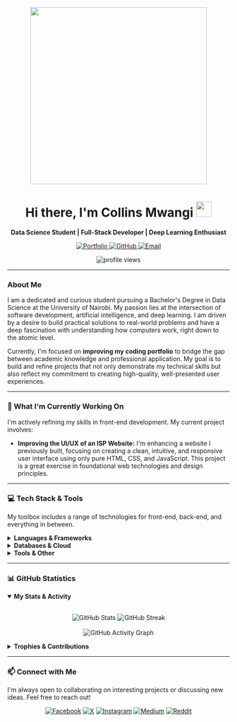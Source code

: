 <div align="center">

  <img src="https://media.giphy.com/media/v1.Y2lkPTc5MGI3NjExaDZxZGt6bnZuOGxmcjd3YmlqOG42ZjRoNWw3c2Q3MWxnYnJqaXY4cSZlcD12MV9pbnRlcm5hbF9naWZfYnlfaWQmY3Q9Zw/qgQUggAC3Pfv687qPC/giphy.gif" width="400" />

  <h1>
    Hi there, I'm Collins Mwangi 
    <img src="https://user-images.githubusercontent.com/18350557/176309783-0785949b-9127-417c-8b55-ab5a4333674e.gif" width="35" />
  </h1>
  
  <p>
    <strong>Data Science Student | Full-Stack Developer | Deep Learning Enthusiast</strong>
  </p>
  
  <p>
    <a href="https://collinsmwangi.up.railway.app/">
      <img src="https://img.shields.io/badge/Portfolio-0A66C2?style=for-the-badge&logo=Cloudflare&logoColor=white" alt="Portfolio"/>
    </a>
    <a href="https://github.com/ny-collins">
      <img src="https://img.shields.io/badge/GitHub-181717?style=for-the-badge&logo=github&logoColor=white" alt="GitHub"/>
    </a>
    <a href="mailto:mwangicollins391@gmail.com">
      <img src="https://img.shields.io/badge/Email-D14836?style=for-the-badge&logo=gmail&logoColor=white" alt="Email"/>
    </a>
  </p>
  
  <p align="center"> 
    <img src="https://komarev.com/ghpvc/?username=ny-collins&label=Profile%20Views&color=0e75b6&style=flat-square" alt="profile views" /> 
  </p>

</div>

---

### About Me

I am a dedicated and curious student pursuing a Bachelor's Degree in Data Science at the University of Nairobi. My passion lies at the intersection of software development, artificial intelligence, and deep learning. I am driven by a desire to build practical solutions to real-world problems and have a deep fascination with understanding how computers work, right down to the atomic level.

Currently, I'm focused on **improving my coding portfolio** to bridge the gap between academic knowledge and professional application. My goal is to build and refine projects that not only demonstrate my technical skills but also reflect my commitment to creating high-quality, well-presented user experiences.

---

### 🌱 What I'm Currently Working On

I'm actively refining my skills in front-end development. My current project involves:
* **Improving the UI/UX of an ISP Website:** I'm enhancing a website I previously built, focusing on creating a clean, intuitive, and responsive user interface using only pure HTML, CSS, and JavaScript. This project is a great exercise in foundational web technologies and design principles.

---

### 💻 Tech Stack & Tools

My toolbox includes a range of technologies for front-end, back-end, and everything in between.

<details>
  <summary><strong>Languages & Frameworks</strong></summary>
  <br>
  <p align="left">
    <img src="https://img.shields.io/badge/javascript-%23323330.svg?style=for-the-badge&logo=javascript&logoColor=%23F7DF1E" alt="JavaScript" />
    <img src="https://img.shields.io/badge/typescript-%23007ACC.svg?style=for-the-badge&logo=typescript&logoColor=white" alt="TypeScript" />
    <img src="https://img.shields.io/badge/python-3670A0?style=for-the-badge&logo=python&logoColor=ffdd54" alt="Python" />
    <img src="https://img.shields.io/badge/php-%23777BB4.svg?style=for-the-badge&logo=php&logoColor=white" alt="PHP" />
    <img src="https://img.shields.io/badge/html5-%23E34F26.svg?style=for-the-badge&logo=html5&logoColor=white" alt="HTML5" />
    <img src="https://img.shields.io/badge/css3-%231572B6.svg?style=for-the-badge&logo=css3&logoColor=white" alt="CSS3" />
    <img src="https://img.shields.io/badge/node.js-6DA55F?style=for-the-badge&logo=node.js&logoColor=white" alt="Node.js" />
    <img src="https://img.shields.io/badge/react-%2320232a.svg?style=for-the-badge&logo=react&logoColor=%2361DAFB" alt="React" />
    <img src="https://img.shields.io/badge/express.js-%23404d59.svg?style=for-the-badge&logo=express&logoColor=%2361DAFB" alt="Express.js" />
    <img src="https://img.shields.io/badge/laravel-%23FF2D20.svg?style=for-the-badge&logo=laravel&logoColor=white" alt="Laravel" />
  </p>
</details>

<details>
  <summary><strong>Databases & Cloud</strong></summary>
  <br>
  <p align="left">
    <img src="https://img.shields.io/badge/MongoDB-%234ea94b.svg?style=for-the-badge&logo=mongodb&logoColor=white" alt="MongoDB" />
    <img src="https://img.shields.io/badge/mysql-4479A1.svg?style=for-the-badge&logo=mysql&logoColor=white" alt="MySQL" />
    <img src="https://img.shields.io/badge/postgres-%23316192.svg?style=for-the-badge&logo=postgresql&logoColor=white" alt="PostgreSQL" />
    <img src="https://img.shields.io/badge/firebase-%23039BE5.svg?style=for-the-badge&logo=firebase" alt="Firebase" />
    <img src="https://img.shields.io/badge/AWS-%23FF9900.svg?style=for-the-badge&logo=amazon-aws&logoColor=white" alt="AWS" />
    <img src="https://img.shields.io/badge/GoogleCloud-%234285F4.svg?style=for-the-badge&logo=google-cloud&logoColor=white" alt="Google Cloud" />
    <img src="https://img.shields.io/badge/netlify-%23000000.svg?style=for-the-badge&logo=netlify&logoColor=#00C7B7" alt="Netlify" />
    <img src="https://img.shields.io/badge/Render-%46E3B7.svg?style=for-the-badge&logo=render&logoColor=white" alt="Render" />
    <img src="https://img.shields.io/badge/nginx-%23009639.svg?style=for-the-badge&logo=nginx&logoColor=white" alt="Nginx" />
  </p>
</details>

<details>
  <summary><strong>Tools & Other</strong></summary>
  <br>
  <p align="left">
    <img src="https://img.shields.io/badge/git-%23F05033.svg?style=for-the-badge&logo=git&logoColor=white" alt="Git" />
    <img src="https://img.shields.io/badge/github-%23121011.svg?style=for-the-badge&logo=github&logoColor=white" alt="GitHub" />
    <img src="https://img.shields.io/badge/Postman-FF6C37?style=for-the-badge&logo=postman&logoColor=white" alt="Postman" />
    <img src="https://img.shields.io/badge/bash_script-%23121011.svg?style=for-the-badge&logo=gnu-bash&logoColor=white" alt="Bash" />
    <img src="https://img.shields.io/badge/NPM-%23CB3837.svg?style=for-the-badge&logo=npm&logoColor=white" alt="NPM" />
    <img src="https://img.shields.io/badge/yarn-%232C8EBB.svg?style=for-the-badge&logo=yarn&logoColor=white" alt="Yarn" />
    <img src="https://img.shields.io/badge/cisco-%23049fd9.svg?style=for-the-badge&logo=cisco&logoColor=black" alt="Cisco" />
    <img src="https://img.shields.io/badge/adobe%20photoshop-%2331A8FF.svg?style=for-the-badge&logo=adobe%20photoshop&logoColor=white" alt="Photoshop" />
  </p>
</details>

---

### 📊 GitHub Statistics

<details open>
  <summary><strong>My Stats & Activity</strong></summary>
  <br>
  <p align="center">
    <img src="https://github-readme-stats.vercel.app/api?username=ny-collins&show_icons=true&theme=tokyonight&hide_border=true&count_private=true" alt="GitHub Stats" />
    <img src="https://nirzak-streak-stats.vercel.app/?user=ny-collins&theme=tokyonight&hide_border=true" alt="GitHub Streak" />
    <br><br>
    <img src="https://github-readme-activity-graph.vercel.app/graph?username=ny-collins&bg_color=1a1b27&color=79d3c3&line=c792ea&point=ffc777&area=true&hide_border=true" alt="GitHub Activity Graph" />
  </p>
</details>

<details>
  <summary><strong>Trophies & Contributions</strong></summary>
  <br>
  <p align="center">
    <img src="https://github-profile-trophy.vercel.app/?username=ny-collins&theme=tokyonight&no-frame=true&no-bg=true&margin-w=4" alt="GitHub Trophies" />
    <br><br>
    <img src="https://github-contributor-stats.vercel.app/api?username=ny-collins&limit=5&theme=tokyonight&combine_all_yearly_contributions=true" alt="Top Contributed Repos" />
  </p>
</details>

---

### 📫 Connect with Me

I'm always open to collaborating on interesting projects or discussing new ideas. Feel free to reach out!

<p align="center">
  <a href="https://facebook.com/collinsmwangi206"><img src="https://img.shields.io/badge/Facebook-%231877F2.svg?style=for-the-badge&logo=Facebook&logoColor=white" alt="Facebook"></a>
  <a href="https://x.com/CollinsMwa206"><img src="https://img.shields.io/badge/X-black.svg?style=for-the-badge&logo=X&logoColor=white" alt="X"></a>
  <a href="https://instagram.com/collinsmwangi206"><img src="https://img.shields.io/badge/Instagram-%23E4405F.svg?style=for-the-badge&logo=Instagram&logoColor=white" alt="Instagram"></a>
  <a href="https://medium.com/@collinsmwangi206"><img src="https://img.shields.io/badge/Medium-12100E?style=for-the-badge&logo=medium&logoColor=white" alt="Medium"></a>
  <a href="https://reddit.com/user/collinsmwangi206"><img src="https://img.shields.io/badge/Reddit-%23FF4500.svg?style=for-the-badge&logo=Reddit&logoColor=white" alt="Reddit"></a>
</p>
